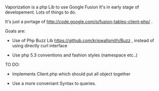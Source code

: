 Vaporization is a php Lib to use Google Fusion
It's in early stage of developement. Lots of things to do.

It's just a portage of http://code.google.com/p/fusion-tables-client-php/ .

Goals are:

- Use of Php Buzz Lib https://github.com/kriswallsmith/Buzz , instead of using directly curl interface

- Use php 5.3 conventions and fashion styles (namespace etc..)


TO DO:

- Implements Client.php which should put all object together

- Use a more conveniant Syntax to queries.
